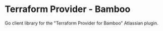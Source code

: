 # Terraform Provider - Bamboo

Go client library for the "Terraform Provider for Bamboo" Atlassian plugin.
